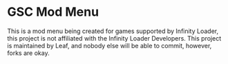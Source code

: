 # GSC Mod Menu
 This is a mod menu being created for games supported by Infinity Loader, this project is not affiliated with the Infinity Loader Developers. This project is maintained by Leaf, and nobody else will be able to commit, however, forks are okay.
